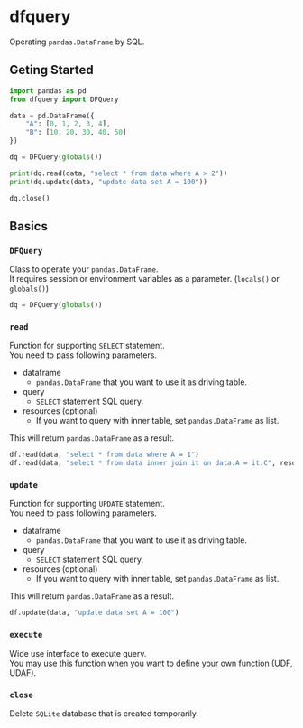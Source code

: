 # dfquery

Operating `pandas.DataFrame` by SQL.

## Geting Started

```python
import pandas as pd
from dfquery import DFQuery

data = pd.DataFrame({
    "A": [0, 1, 2, 3, 4],
    "B": [10, 20, 30, 40, 50]
})

dq = DFQuery(globals())

print(dq.read(data, "select * from data where A > 2"))
print(dq.update(data, "update data set A = 100"))

dq.close()
```

## Basics

### `DFQuery`

Class to operate your `pandas.DataFrame`.  
It requires session or environment variables as a parameter. (`locals()` or `globals()`)

```python
dq = DFQuery(globals())
```

### `read`

Function for supporting `SELECT` statement.  
You need to pass following parameters.

- dataframe
    - `pandas.DataFrame` that you want to use it as driving table.
- query
    - `SELECT` statement SQL query.
- resources (optional)
    - If you want to query with inner table, set `pandas.DataFrame` as list.

This will return `pandas.DataFrame` as a result.

```python
df.read(data, "select * from data where A = 1")
df.read(data, "select * from data inner join it on data.A = it.C", resources=[it])
```

### `update`

Function for supporting `UPDATE` statement.  
You need to pass following parameters.

- dataframe
    - `pandas.DataFrame` that you want to use it as driving table.
- query
    - `SELECT` statement SQL query.
- resources (optional)
    - If you want to query with inner table, set `pandas.DataFrame` as list.

This will return `pandas.DataFrame` as a result.

```python
df.update(data, "update data set A = 100")
```

### `execute`

Wide use interface to execute query.  
You may use this function when you want to define your own function (UDF, UDAF).

### `close`

Delete `SQLite` database that is created temporarily.